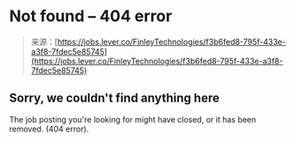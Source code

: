 <!--yml
category: 未分类
date: 2024-05-27 14:38:21
-->

# Not found – 404 error

> 来源：[https://jobs.lever.co/FinleyTechnologies/f3b6fed8-795f-433e-a3f8-7fdec5e85745](https://jobs.lever.co/FinleyTechnologies/f3b6fed8-795f-433e-a3f8-7fdec5e85745)

## Sorry, we couldn't find anything here

The job posting you're looking for might have closed, or it has been removed. (404 error).